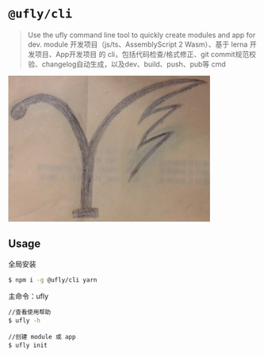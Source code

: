 # `@ufly/cli`

> Use the ufly command line tool to quickly create modules and app for dev. module 开发项目（js/ts、AssemblyScript 2 Wasm）、基于 lerna 开发项目、App开发项目 的 cli，包括代码检查/格式修正、git commit规范校验、changelog自动生成，以及dev、build、push、pub等 cmd

![](./ufly.png)

## Usage
全局安装

```bash
$ npm i -g @ufly/cli yarn
```

主命令：ufly

```bash
//查看使用帮助
$ ufly -h

//创建 module 或 app
$ ufly init
```